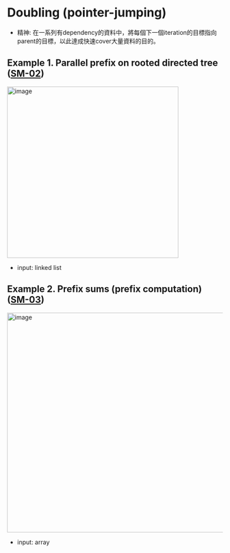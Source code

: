 # Doubling (pointer-jumping)

- 精神: 在一系列有dependency的資料中，將每個下一個iteration的目標指向parent的目標，以此達成快速cover大量資料的目的。

## Example 1. Parallel prefix on rooted directed tree ([SM-02](https://github.com/NTHU-SCOPELAB/parallel-algorithm-code/tree/main/SM02_Parallel_Prefix_On_A_Rooted_Directed_Tree))
<img width="400" alt="image" src="https://github.com/user-attachments/assets/db66b04f-902c-430b-9d60-e5e9214fb258" />

- input: linked list

## Example 2. Prefix sums (prefix computation) ([SM-03](https://github.com/NTHU-SCOPELAB/parallel-algorithm-code/tree/main/SM03_Prefix_Sums))
<img width="513" alt="image" src="https://github.com/user-attachments/assets/c0b401bc-c950-4f5d-8e35-77b46497b90f" />

- input: array
